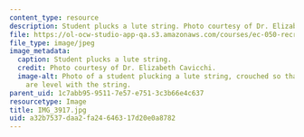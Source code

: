 ```yaml
---
content_type: resource
description: Student plucks a lute string. Photo courtesy of Dr. Elizabeth Cavicchi.
file: https://ol-ocw-studio-app-qa.s3.amazonaws.com/courses/ec-050-recreate-experiments-from-history-inform-the-future-from-the-past-galileo-january-iap-2010/a32b7537daa2fa24646317d20e0a8782_IMG_3917.jpg
file_type: image/jpeg
image_metadata:
  caption: Student plucks a lute string.
  credit: Photo courtesy of Dr. Elizabeth Cavicchi.
  image-alt: Photo of a student plucking a lute string, crouched so that her eyes
    are level with the string.
parent_uid: 1c7abb95-9511-7e57-e751-3c3b66e4c637
resourcetype: Image
title: IMG_3917.jpg
uid: a32b7537-daa2-fa24-6463-17d20e0a8782
---
```

